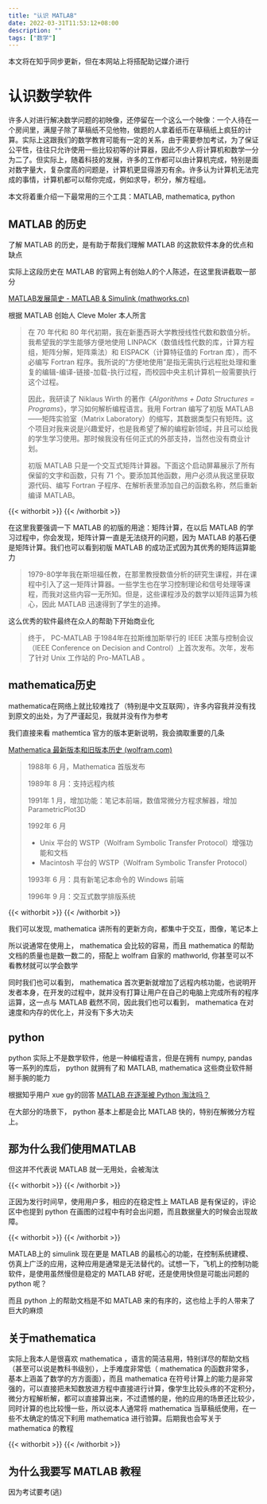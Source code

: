 ```yaml
---
title: "认识 MATLAB"
date: 2022-03-31T11:53:12+08:00
description: ""
tags: ["数学"]
---
```


本文将在知乎同步更新，但在本网站上将搭配助记媒介进行

# 认识数学软件

许多人对进行解决数学问题的初映像，还停留在一个这么一个映像：一个人待在一个房间里，满屋子除了草稿纸不见他物，做题的人拿着纸币在草稿纸上疯狂的计算。实际上这跟我们的数学教育可能有一定的关系，由于需要参加考试，为了保证公平性，往往只允许使用一些比较初等的计算器，因此不少人将计算机和数学一分为二了。但实际上，随着科技的发展，许多的工作都可以由计算机完成，特别是面对数字量大，复杂度高的问题是，计算机更显得游刃有余。许多认为计算机无法完成的事情，计算机都可以帮你完成，例如求导，积分，解方程组。

本文将着重介绍一下最常用的三个工具：MATLAB, mathematica, python

## MATLAB 的历史

了解 MATLAB 的历史，是有助于帮我们理解 MATLAB 的这款软件本身的优点和缺点

实际上这段历史在 MATLAB 的官网上有创始人的个人陈述，在这里我讲截取一部分

[MATLAB发展简史 - MATLAB & Simulink (mathworks.cn)](https://ww2.mathworks.cn/company/newsletters/articles/a-brief-history-of-MATLAB.html)

根据 MATLAB 创始人 Cleve Moler 本人所言

> 在 70 年代和 80 年代初期，我在新墨西哥大学教授线性代数和数值分析。我希望我的学生能够方便地使用 LINPACK（数值线性代数的库，计算方程组，矩阵分解，矩阵乘法）和 EISPACK（计算特征值的 Fortran 库），而不必编写 Fortran 程序。我所说的“方便地使用”是指无需执行远程批处理和重复的编辑-编译-链接-加载-执行过程，而校园中央主机计算机一般需要执行这个过程。
>
> 因此，我研读了 Niklaus Wirth 的著作《*Algorithms + Data Structures = Programs*》，学习如何解析编程语言。我用 Fortran 编写了初版 MATLAB——矩阵实验室（Matrix Laboratory）的缩写，其数据类型只有矩阵。这个项目对我来说是兴趣爱好，也是我希望了解的编程新领域，并且可以给我的学生学习使用。那时候我没有任何正式的外部支持，当然也没有商业计划。
>
> 初版 MATLAB 只是一个交互式矩阵计算器。下面这个启动屏幕展示了所有保留的文字和函数，只有 71 个。要添加其他函数，用户必须从我这里获取源代码、编写 Fortran 子程序、在解析表里添加自己的函数名称，然后重新编译 MATLAB。


{{< withorbit >}}
    <orbit-prompt
            question="初版的 MATLAB 主要解决什么数学问题"
            answer="矩阵的计算"
    ></orbit-prompt>
     <orbit-prompt
            question="编写 MATLAB 的初衷是辅助学生使用什么程序"
            answer="线性代数相关的 Fortran 库(回答 LINPACK, EISPACK 也可)"
    ></orbit-prompt>
    <orbit-prompt
            question="MATLAB 辅助学生使用一些线性函数相关的 Fortran 库，其「辅助」指的是什么"
            answer="省去远程批处理和编译等工作"
    ></orbit-prompt>
    <orbit-prompt
            question="MATLAB 的全称是什么？"
            answer="matrix laboratory"
    ></orbit-prompt>
     <orbit-prompt
            question="初版 MATLAB 的可拓展性不好，需要用户获取源代码，编写子程序，并重新编译 MATLAB"
            answer=""
    ></orbit-prompt>
{{< /withorbit >}}

在这里我要强调一下 MATLAB 的初版的用途：矩阵计算，在以后 MATLAB 的学习过程中，你会发现，矩阵计算一直是无法绕开的问题，因为 MATLAB 的基石便是矩阵计算。我们也可以看到初版 MATLAB 的成功正式因为其优秀的矩阵运算能力

> 1979-80学年我在斯坦福任教，在那里教授数值分析的研究生课程，并在课程中引入了这一矩阵计算器。一些学生也在学习控制理论和信号处理等课程，而我对这些内容一无所知。但是，这些课程涉及的数学以矩阵运算为核心，因此 MATLAB 迅速得到了学生的追捧。

这么优秀的软件最终在众人的帮助下开始商业化

> 终于， PC-MATLAB 于1984年在拉斯维加斯举行的 IEEE 决策与控制会议（IEEE Conference on Decision and Control）上首次发布。次年，发布了针对 Unix 工作站的 Pro-MATLAB 。



## mathematica历史

mathematica在网络上就比较难找了（特别是中文互联网），许多内容我并没有找到原文的出处，为了严谨起见，我就并没有作为参考

我们直接来看 mathemtica 官方的版本更新说明，我会摘取重要的几条

[Mathematica 最新版本和旧版本历史 (wolfram.com)](https://www.wolfram.com/mathematica/quick-revision-history.html)

> 1988年 6 月，Mathematica 首版发布
>
> 1989年 8 月：支持远程内核
>
> 1991年 1 月，增加功能：笔记本前端，数值常微分方程求解器，增加 ParametricPlot3D
>
> 1992年 6 月
>
> - Unix 平台的 WSTP（Wolfram Symbolic Transfer Protocol）增强功能和文档
> - Macintosh 平台的 WSTP（Wolfram Symbolic Transfer Protocol）
>
> 1993年 6 月：具有新笔记本命令的 Windows 前端
>
> 1996年 9 月：交互式数学排版系统

{{< withorbit >}}
    <orbit-prompt
            question="初版 mathematica 发布时间"
            answer="1988年(80年代末)"
    ></orbit-prompt>
    <orbit-prompt
            question="mathematica 更新较多的内容是"
            answer="笔记本"
    ></orbit-prompt>
    <orbit-prompt
            question="1989 年 8 月发布的新功能（第一次更新中增加的功能）"
            answer="远程内核"
    ></orbit-prompt>
{{< /withorbit >}}

我们可以发现, mathematica 讲所有的更新方向，都集中于交互，图像，笔记本上

所以说通常在使用上， mathematica 会比较的容易，而且 mathematica 的帮助文档的质量也是数一数二的，搭配上 wolfram 自家的 mathworld, 你甚至可以不看教材就可以学会数学

同时我们也可以看到， mathematica 首次更新就增加了远程内核功能，也说明开发者本身，在开发的过程中，就并没有打算让用户在自己的电脑上完成所有的程序运算，这一点与 MATLAB 截然不同，因此我们也可以看到， mathematica 在对速度和内存的优化上，并没有下多大功夫

## python

python 实际上不是数学软件，他是一种编程语言，但是在拥有 numpy, pandas 等一系列的库后， python 就拥有了和 MATLAB, mathematica 这些商业软件掰掰手腕的能力 

根据知乎用户 xue gy的回答  [MATLAB 在逐渐被 Python 淘汰吗？](https://www.zhihu.com/question/367881424/answer/2415598493)

在大部分的场景下， python 基本上都是会比 MATLAB 快的，特别在解微分方程上。

## 那为什么我们使用MATLAB

但这并不代表说 MATLAB 就一无用处，会被淘汰


{{< withorbit >}}
    <orbit-prompt
            question="PC-MATLAB 的发行时间"
            answer="上世纪 80 年年代(1984)"
    ></orbit-prompt>
{{< /withorbit >}}

正因为发行时间早，使用用户多，相应的在稳定性上 MATLAB 是有保证的，评论区中也提到 python 在画图的过程中有时会出问题，而且数据量大的时候会出现故障。

{{< withorbit >}}
    <orbit-prompt
            question="MATLAB 比 python 好在哪里"
            answer="稳定性上"
    ></orbit-prompt>
{{< /withorbit >}}

MATLAB上的 simulink 现在更是 MATLAB 的最核心的功能，在控制系统建模、仿真上广泛的应用，这种应用是通常是无法替代的。试想一下，飞机上的控制功能软件，是使用虽然慢但是稳定的 MATLAB 好呢，还是使用快但是可能出问题的 python 呢？

而且 python 上的帮助文档是不如 MATLAB 来的有序的，这也给上手的人带来了巨大的麻烦

## 关于mathematica

实际上我本人是很喜欢 mathematica ，语言的简洁易用，特别详尽的帮助文档（甚至可以说是教科书级别），上手难度非常低（ mathematica 的函数非常多，基本上涵盖了数学的方方面面），而且 mathematica 在符号计算上的能力是非常强的，可以直接把未知数放进方程中直接进行计算，像学生比较头疼的不定积分，微分方程解析解，都可以直接算出来，不过遗憾的是，他的应用的场景还比较少，同时计算的也比较慢一些，所以说本人通常将 mathematica 当草稿纸使用，在一些不太确定的情况下利用 mathematica 进行验算。后期我也会写关于 mathematica 的教程

{{< withorbit >}}
    <orbit-prompt
            question="mathematica什么计算上的能力很强"
            answer="符号计算"
    ></orbit-prompt>
{{< /withorbit >}}

## 为什么我要写 MATLAB 教程

因为考试要考(逃)

